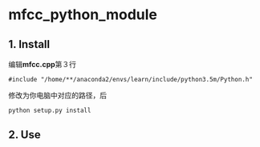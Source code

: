 # mfcc_python_module
## 1. Install
编辑**mfcc.cpp**第３行
```
#include "/home/**/anaconda2/envs/learn/include/python3.5m/Python.h"
```
修改为你电脑中对应的路径，后
```
python setup.py install
```

## 2. Use
